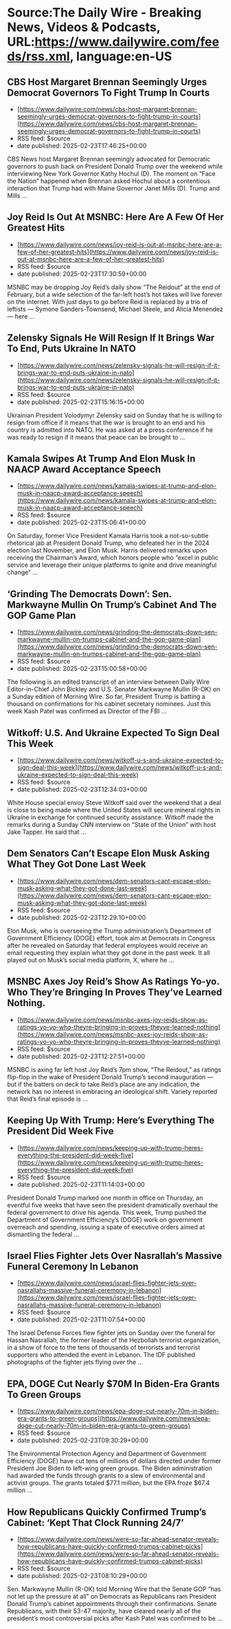 # Source:The Daily Wire - Breaking News, Videos & Podcasts, URL:https://www.dailywire.com/feeds/rss.xml, language:en-US

## CBS Host Margaret Brennan Seemingly Urges Democrat Governors To Fight Trump In Courts
 - [https://www.dailywire.com/news/cbs-host-margaret-brennan-seemingly-urges-democrat-governors-to-fight-trump-in-courts](https://www.dailywire.com/news/cbs-host-margaret-brennan-seemingly-urges-democrat-governors-to-fight-trump-in-courts)
 - RSS feed: $source
 - date published: 2025-02-23T17:46:25+00:00

CBS News host Margaret Brennan seemingly advocated for Democratic governors to push back on President Donald Trump over the weekend while interviewing New York Governor Kathy Hochul (D). The moment on &#8220;Face the Nation&#8221; happened when Brennan asked Hochul about a contentious interaction that Trump had with Maine Governor Janet Mills (D). Trump and Mills ...

## Joy Reid Is Out At MSNBC: Here Are A Few Of Her Greatest Hits
 - [https://www.dailywire.com/news/joy-reid-is-out-at-msnbc-here-are-a-few-of-her-greatest-hits](https://www.dailywire.com/news/joy-reid-is-out-at-msnbc-here-are-a-few-of-her-greatest-hits)
 - RSS feed: $source
 - date published: 2025-02-23T17:30:59+00:00

MSNBC may be dropping Joy Reid&#8217;s daily show &#8220;The Reidout&#8221; at the end of February, but a wide selection of the far-left host&#8217;s hot takes will live forever on the internet. With just days to go before Reid is replaced by a trio of leftists — Symone Sanders-Townsend, Michael Steele, and Alicia Menendez — here ...

## Zelensky Signals He Will Resign If It Brings War To End, Puts Ukraine In NATO
 - [https://www.dailywire.com/news/zelensky-signals-he-will-resign-if-it-brings-war-to-end-puts-ukraine-in-nato](https://www.dailywire.com/news/zelensky-signals-he-will-resign-if-it-brings-war-to-end-puts-ukraine-in-nato)
 - RSS feed: $source
 - date published: 2025-02-23T15:16:15+00:00

Ukrainian President Volodymyr Zelensky said on Sunday that he is willing to resign from office if it means that the war is brought to an end and his country is admitted into NATO. He was asked at a press conference if he was ready to resign if it means that peace can be brought to ...

## Kamala Swipes At Trump And Elon Musk In NAACP Award Acceptance Speech
 - [https://www.dailywire.com/news/kamala-swipes-at-trump-and-elon-musk-in-naacp-award-acceptance-speech](https://www.dailywire.com/news/kamala-swipes-at-trump-and-elon-musk-in-naacp-award-acceptance-speech)
 - RSS feed: $source
 - date published: 2025-02-23T15:06:41+00:00

On Saturday, former Vice President Kamala Harris took a not-so-subtle rhetorical jab at President Donald Trump, who defeated her in the 2024 election last November, and Elon Musk. Harris delivered remarks upon receiving the Chairman&#8217;s Award, which honors people who &#8220;excel in public service and leverage their unique platforms to ignite and drive meaningful change&#8221; ...

## ‘Grinding The Democrats Down’: Sen. Markwayne Mullin On Trump’s Cabinet And The GOP Game Plan
 - [https://www.dailywire.com/news/grinding-the-democrats-down-sen-markwayne-mullin-on-trumps-cabinet-and-the-gop-game-plan](https://www.dailywire.com/news/grinding-the-democrats-down-sen-markwayne-mullin-on-trumps-cabinet-and-the-gop-game-plan)
 - RSS feed: $source
 - date published: 2025-02-23T15:00:58+00:00

The following is an edited transcript of an interview between Daily Wire Editor-in-Chief John Bickley and U.S. Senator Markwayne Mullin (R-OK) on a Sunday edition of Morning Wire. So far, President Trump is batting a thousand on confirmations for his cabinet secretary nominees. Just this week Kash Patel was confirmed as Director of the FBI ...

## Witkoff: U.S. And Ukraine Expected To Sign Deal This Week
 - [https://www.dailywire.com/news/witkoff-u-s-and-ukraine-expected-to-sign-deal-this-week](https://www.dailywire.com/news/witkoff-u-s-and-ukraine-expected-to-sign-deal-this-week)
 - RSS feed: $source
 - date published: 2025-02-23T12:34:03+00:00

White House special envoy Steve Witkoff said over the weekend that a deal is close to being made where the United States will secure mineral rights in Ukraine in exchange for continued security assistance. Witkoff made the remarks during a Sunday CNN interview on &#8220;State of the Union&#8221; with host Jake Tapper. He said that ...

## Dem Senators Can’t Escape Elon Musk Asking What They Got Done Last Week
 - [https://www.dailywire.com/news/dem-senators-cant-escape-elon-musk-asking-what-they-got-done-last-week](https://www.dailywire.com/news/dem-senators-cant-escape-elon-musk-asking-what-they-got-done-last-week)
 - RSS feed: $source
 - date published: 2025-02-23T12:29:10+00:00

Elon Musk, who is overseeing the Trump administration&#8217;s Department of Government Efficiency (DOGE) effort, took aim at Democrats in Congress after he revealed on Saturday that federal employees would receive an email requesting they explain what they got done in the past week. It all played out on Musk&#8217;s social media platform, X, where he ...

## MSNBC Axes Joy Reid’s Show As Ratings Yo-yo. Who They’re Bringing In Proves They’ve Learned Nothing.
 - [https://www.dailywire.com/news/msnbc-axes-joy-reids-show-as-ratings-yo-yo-who-theyre-bringing-in-proves-theyve-learned-nothing](https://www.dailywire.com/news/msnbc-axes-joy-reids-show-as-ratings-yo-yo-who-theyre-bringing-in-proves-theyve-learned-nothing)
 - RSS feed: $source
 - date published: 2025-02-23T12:27:51+00:00

MSNBC is axing far left host Joy Reid&#8217;s 7pm show, &#8220;The Reidout,&#8221; as ratings flip-flop in the wake of President Donald Trump&#8217;s second inauguration — but if the batters on deck to take Reid&#8217;s place are any indication, the network has no interest in embracing an ideological shift. Variety reported that Reid&#8217;s final episode is ...

## Keeping Up With Trump: Here’s Everything The President Did Week Five
 - [https://www.dailywire.com/news/keeping-up-with-trump-heres-everything-the-president-did-week-five](https://www.dailywire.com/news/keeping-up-with-trump-heres-everything-the-president-did-week-five)
 - RSS feed: $source
 - date published: 2025-02-23T11:14:03+00:00

President Donald Trump marked one month in office on Thursday, an eventful five weeks that have seen the president dramatically overhaul the federal government to drive his agenda. This week, Trump pushed the Department of Government Efficiency&#8217;s (DOGE) work on government overreach and spending, issuing a spate of executive orders aimed at dismantling the federal ...

## Israel Flies Fighter Jets Over Nasrallah’s Massive Funeral Ceremony In Lebanon
 - [https://www.dailywire.com/news/israel-flies-fighter-jets-over-nasrallahs-massive-funeral-ceremony-in-lebanon](https://www.dailywire.com/news/israel-flies-fighter-jets-over-nasrallahs-massive-funeral-ceremony-in-lebanon)
 - RSS feed: $source
 - date published: 2025-02-23T11:07:54+00:00

The Israel Defense Forces flew fighter jets on Sunday over the funeral for Hassan Nasrallah, the former leader of the Hezbollah terrorist organization, in a show of force to the tens of thousands of terrorists and terrorist supporters who attended the event in Lebanon. The IDF published photographs of the fighter jets flying over the ...

## EPA, DOGE Cut Nearly $70M In Biden-Era Grants To Green Groups
 - [https://www.dailywire.com/news/epa-doge-cut-nearly-70m-in-biden-era-grants-to-green-groups](https://www.dailywire.com/news/epa-doge-cut-nearly-70m-in-biden-era-grants-to-green-groups)
 - RSS feed: $source
 - date published: 2025-02-23T09:30:29+00:00

The Environmental Protection Agency and Department of Government Efficiency (DOGE) have cut tens of millions of dollars directed under former President Joe Biden to left-wing green groups. The Biden administration had awarded the funds through grants to a slew of environmental and activist groups. The grants totaled $77.1 million, but the EPA froze $67.4 million ...

## How Republicans Quickly Confirmed Trump’s Cabinet: ‘Kept That Clock Running 24/7’
 - [https://www.dailywire.com/news/were-so-far-ahead-senator-reveals-how-republicans-have-quickly-confirmed-trumps-cabinet-picks](https://www.dailywire.com/news/were-so-far-ahead-senator-reveals-how-republicans-have-quickly-confirmed-trumps-cabinet-picks)
 - RSS feed: $source
 - date published: 2025-02-23T08:10:29+00:00

Sen. Markwayne Mullin (R-OK) told Morning Wire that the Senate GOP &#8220;has not let up the pressure at all&#8221; on Democrats as Republicans ram President Donald Trump&#8217;s cabinet appointments through their confirmations. Senate Republicans, with their 53-47 majority, have cleared nearly all of the president&#8217;s most controversial picks after Kash Patel was confirmed to be ...

